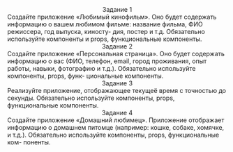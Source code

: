 <center>Задание 1</center>
Создайте приложение «Любимый кинофильм». Оно будет содержать информацию о вашем любимом фильме: название фильма, ФИО режиссера, год выпуска, киносту- дия, постер и т.д. Обязательно используйте компоненты и props, функциональные компоненты.
<center>Задание 2</center>
Создайте приложение «Персональная страница». Оно будет содержать информацию о вас (ФИО, телефон, email, город проживания, опыт работы, навыки, фотографию и т.д.). Обязательно используйте компоненты, props, функ- циональные компоненты.
<center>Задание 3</center>
Реализуйте приложение, отображающее текущеё время с точностью до секунды. Обязательно используйте компоненты, props, функциональные компоненты.
<center>Задание 4</center>
Создайте приложение «Домашний любимец». Приложение отображает информацию о домашнем питомце (например: кошке, собаке, хомячке, и т.д.). Обязательно используйте компоненты, props, функциональные ком- поненты.